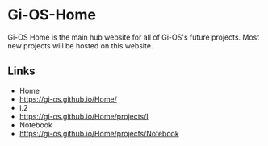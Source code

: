 # Gi-OS-Home

Gi-OS Home is the main hub website for all of Gi-OS's future projects.  Most new projects will be hosted on this website.
## Links
- Home 
 -  https://gi-os.github.io/Home/
- i.2
 - https://gi-os.github.io/Home/projects/I
- Notebook
 - https://gi-os.github.io/Home/projects/Notebook
